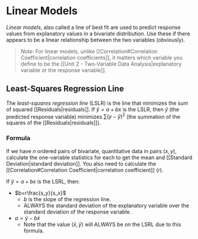 # Linear Models
*Linear models*, also called a line of best fit are used to predict response values from explanatory values in a bivariate distribution. Use these if there appears to be a linear relationship between the two variables (obviously).
> *Note*: For linear models, unlike [[Correlation#Correlation Coefficient|correlation coefficients]], it matters which variable you define to be the [[Unit 2 - Two-Variable Data Analysis|explanatory variable or the response variable]].
## Least-Squares Regression Line
The *least-squares regression line* (LSLR) is the line that minimizes the sum of squared [[Residuals|residuals]]. If $\hat{y}=a+bx$ is the LSLR, then $\hat{y}$ (the predicted response variable) minimizes $\sum{(y-\hat{y})^2}$ (the summation of the squares of the [[Residuals|residuals]]).
### Formula
If we have $n$ ordered pairs of bivariate, quantitative data in pairs $(x,y)$, calculate the one-variable statistics for each to get the mean and [[Standard Deviation|standard deviation]]. You also need to calculate the [[Correlation#Correlation Coefficient|correlation coefficient]] ($r$).

If $\hat{y}=a+bx$ is the LSRL, then:
- $b=r\frac{s_y}{s_x}$
	- $b$ is the slope of the regression line.
	- ALWAYS the standard deviation of the explanatory variable over the standard deviation of the response variable.
- $a=\bar{y}-b\bar{x}$
	- Note that the value $(\bar{x},\bar{y})$ will ALWAYS be on the LSRL due to this formula.